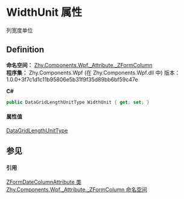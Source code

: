 # WidthUnit 属性


列宽度单位



## Definition
**命名空间：** <a href="N_Zhy_Components_Wpf__Attribute__ZFormColumn.md">Zhy.Components.Wpf._Attribute._ZFormColumn</a>  
**程序集：** Zhy.Components.Wpf (在 Zhy.Components.Wpf.dll 中) 版本：1.0.0+3f7c1d1c11b95806e5b31f9f35d89bb6bf59c47e

**C#**
``` C#
public DataGridLengthUnitType WidthUnit { get; set; }
```



#### 属性值
<a href="https://learn.microsoft.com/dotnet/api/system.windows.controls.datagridlengthunittype" target="_blank" rel="noopener noreferrer">DataGridLengthUnitType</a>

## 参见


#### 引用
<a href="T_Zhy_Components_Wpf__Attribute__ZFormColumn_ZFormDateColumnAttribute.md">ZFormDateColumnAttribute 类</a>  
<a href="N_Zhy_Components_Wpf__Attribute__ZFormColumn.md">Zhy.Components.Wpf._Attribute._ZFormColumn 命名空间</a>  
